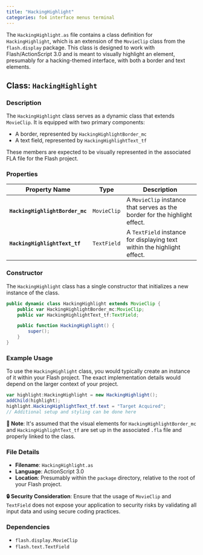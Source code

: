 ```yaml
---
title: "HackingHighlight"
categories: fo4 interface menus terminal
---
```


The `HackingHighlight.as` file contains a class definition for `HackingHighlight`, which is an extension of the `MovieClip` class from the `flash.display` package.
This class is designed to work with Flash/ActionScript 3.0 and is meant to visually highlight an element, presumably for a hacking-themed interface, with both a border and text elements.

## Class: `HackingHighlight`

### Description

The `HackingHighlight` class serves as a dynamic class that extends `MovieClip`.
It is equipped with two primary components:

- A border, represented by `HackingHighlightBorder_mc`
- A text field, represented by `HackingHighlightText_tf`

These members are expected to be visually represented in the associated FLA file for the Flash project.

### Properties

| Property Name               | Type          | Description                              |
| --------------------------- | ------------- | ---------------------------------------- |
| **`HackingHighlightBorder_mc`** | `MovieClip`   | A `MovieClip` instance that serves as the border for the highlight effect. |
| **`HackingHighlightText_tf`**   | `TextField`   | A `TextField` instance for displaying text within the highlight effect.  |

### Constructor

The `HackingHighlight` class has a single constructor that initializes a new instance of the class.

```actionscript
public dynamic class HackingHighlight extends MovieClip {
    public var HackingHighlightBorder_mc:MovieClip;
    public var HackingHighlightText_tf:TextField;

    public function HackingHighlight() {
        super();
    }
}
```

### Example Usage

To use the `HackingHighlight` class, you would typically create an instance of it within your Flash project.
The exact implementation details would depend on the larger context of your project.

```actionscript
var highlight:HackingHighlight = new HackingHighlight();
addChild(highlight);
highlight.HackingHighlightText_tf.text = "Target Acquired";
// Additional setup and styling can be done here
```

**📄 Note**: It's assumed that the visual elements for `HackingHighlightBorder_mc` and `HackingHighlightText_tf` are set up in the associated `.fla` file and properly linked to the class.

### File Details

- **Filename**: `HackingHighlight.as`
- **Language**: ActionScript 3.0
- **Location**: Presumably within the `package` directory, relative to the root of your Flash project.

**🔒 Security Consideration**: Ensure that the usage of `MovieClip` and `TextField` does not expose your application to security risks by validating all input data and using secure coding practices.

### Dependencies

- `flash.display.MovieClip`
- `flash.text.TextField`
